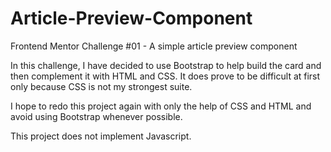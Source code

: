 # Article-Preview-Component
Frontend Mentor Challenge #01 - A simple article preview component

In this challenge, I have decided to use Bootstrap to help build the card and then
complement it with HTML and CSS. It does prove to be difficult at first only because CSS is 
not my strongest suite. 

I hope to redo this project again with only the help of CSS and HTML and avoid using 
Bootstrap whenever possible. 

This project does not implement Javascript.
